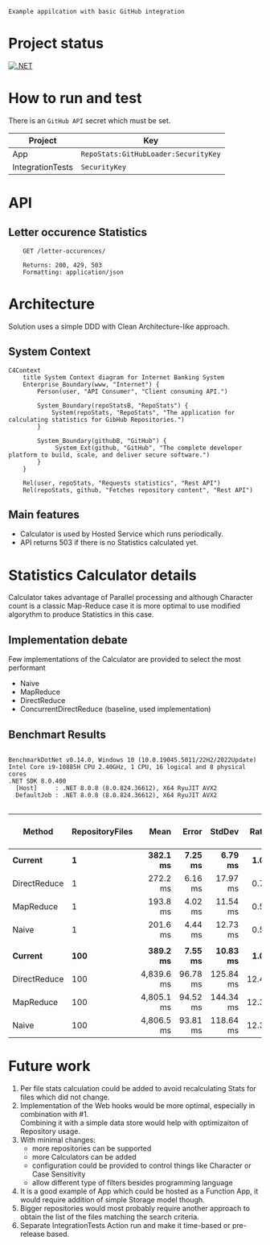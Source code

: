     Example appilcation with basic GitHub integration


# Project status

[![.NET](https://github.com/damikulik/RepoStats/actions/workflows/dotnet.yml/badge.svg?branch=master)](https://github.com/damikulik/RepoStats/actions/workflows/dotnet.yml)

# How to run and test

There is an `GitHub API` secret which must be set.

| Project | Key |
| -- | -- |
| App | `RepoStats:GitHubLoader:SecurityKey` |
| IntegrationTests | `SecurityKey` |

# API

## Letter occurence Statistics
```
    GET /letter-occurences/

    Returns: 200, 429, 503
    Formatting: application/json
```

# Architecture
Solution uses a simple DDD with Clean Architecture-like approach.

## System Context

```mermaid
C4Context
    title System Context diagram for Internet Banking System
    Enterprise_Boundary(www, "Internet") {
        Person(user, "API Consumer", "Client consuming API.")

        System_Boundary(repoStatsB, "RepoStats") {
            System(repoStats, "RepoStats", "The application for calculating statistics for GibHub Repositories.")
        }

        System_Boundary(githubB, "GitHub") {
             System_Ext(github, "GitHub", "The complete developer platform to build, scale, and deliver secure software.")
        }
    }

    Rel(user, repoStats, "Requests statistics", "Rest API")
    Rel(repoStats, github, "Fetches repository content", "Rest API")
```

## Main features

* Calculator is used by Hosted Service which runs periodically.
* API returns 503 if there is no Statistics calculated yet.

# Statistics Calculator details

Calculator takes advantage of Parallel processing and although Character count is a classic Map-Reduce case it is more optimal to use modified algorythm to produce Statistics in this case.

## Implementation debate
Few implementations of the Calculator are provided to select the most performant

* Naive
* MapReduce
* DirectReduce
* ConcurrentDirectReduce (baseline, used implementation)

## Benchmart Results

```

BenchmarkDotNet v0.14.0, Windows 10 (10.0.19045.5011/22H2/2022Update)
Intel Core i9-10885H CPU 2.40GHz, 1 CPU, 16 logical and 8 physical cores
.NET SDK 8.0.400
  [Host]     : .NET 8.0.8 (8.0.824.36612), X64 RyuJIT AVX2
  DefaultJob : .NET 8.0.8 (8.0.824.36612), X64 RyuJIT AVX2


```
| Method       | RepositoryFiles | Mean       | Error    | StdDev    | Ratio | RatioSD | Completed Work Items | Lock Contentions | Gen0       | Gen1      | Allocated | Alloc Ratio |
|------------- |---------------- |-----------:|---------:|----------:|------:|--------:|---------------------:|-----------------:|-----------:|----------:|----------:|------------:|
| **Current**      | **1**               |   **382.1 ms** |  **7.25 ms** |   **6.79 ms** |  **1.00** |    **0.02** |               **4.0000** |                **-** | **27000.0000** |         **-** | **231.03 MB** |        **1.00** |
| DirectReduce | 1               |   272.2 ms |  6.16 ms |  17.97 ms |  0.71 |    0.05 |               2.0000 |                - | 27000.0000 |         - | 230.86 MB |        1.00 |
| MapReduce    | 1               |   193.8 ms |  4.02 ms |  11.54 ms |  0.51 |    0.03 |               2.0000 |                - | 10500.0000 |         - | 127.54 MB |        0.55 |
| Naive        | 1               |   201.6 ms |  4.44 ms |  12.73 ms |  0.53 |    0.03 |               2.0000 |                - | 10500.0000 |         - | 127.67 MB |        0.55 |
|              |                 |            |          |           |       |         |                      |                  |            |           |           |             |
| **Current**      | **100**             |   **389.2 ms** |  **7.55 ms** |  **10.83 ms** |  **1.00** |    **0.04** |             **117.0000** |         **179.0000** | **19000.0000** | **7000.0000** |  **157.6 MB** |        **1.00** |
| DirectReduce | 100             | 4,839.6 ms | 96.78 ms | 125.84 ms | 12.44 |    0.46 |             101.0000 |                - | 20000.0000 | 2000.0000 | 161.99 MB |        1.03 |
| MapReduce    | 100             | 4,805.1 ms | 94.52 ms | 144.34 ms | 12.35 |    0.50 |             101.0000 |                - | 11000.0000 | 2000.0000 |  93.83 MB |        0.60 |
| Naive        | 100             | 4,806.5 ms | 93.81 ms | 118.64 ms | 12.36 |    0.45 |             101.0000 |                - | 10000.0000 | 2000.0000 |  88.79 MB |        0.56 |

# Future work

1. Per file stats calculation could be added to avoid recalculating Stats for files which did not change.
2. Implementation of the Web hooks would be more optimal, especially in combination with #1.  
   Combining it with a simple data store would help with optimizaiton of Repository usage.
3. With minimal changes:
    * more repositories can be supported
    * more Calculators can be added
    * configuration could be provided to control things like Character or Case Sensitivity
    * allow different type of filters besides programming language
4. It is a good example of App which could be hosted as a Function App, it would require addition of simple Storage model though.
5. Bigger repositories would most probably require another approach to obtain the list of the files matching the search criteria.
6. Separate IntegrationTests Action run and make it time-based or pre-release based.
